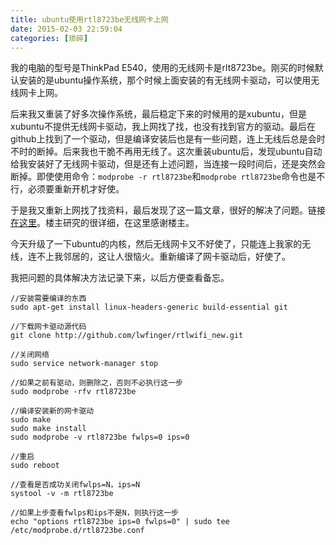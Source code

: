 ```yaml
---
title: ubuntu使用rtl8723be无线网卡上网
date: 2015-02-03 22:59:04
categories: [琐碎]
---
```


我的电脑的型号是ThinkPad E540，使用的无线网卡是rlt8723be。刚买的时候默认安装的是ubuntu操作系统，那个时候上面安装的有无线网卡驱动，可以使用无线网卡上网。

后来我又重装了好多次操作系统，最后稳定下来的时候用的是xubuntu，但是xubuntu不提供无线网卡驱动，我上网找了找，也没有找到官方的驱动。最后在github上找到了一个驱动，但是编译安装后也是有一些问题，连上无线后总是会时不时的断掉。后来我也干脆不再用无线了。这次重装ubuntu后，发现ubuntu自动给我安装好了无线网卡驱动，但是还有上述问题，当连接一段时间后，还是突然会断掉。即使使用命令：`modprobe -r rtl8723be`和`modprobe rtl8723be`命令也是不行，必须要重新开机才好使。

于是我又重新上网找了找资料，最后发现了这一篇文章，很好的解决了问题。链接[在这里](https://forum.ubuntu.org.cn/viewtopic.php?f=116&t=462588&p=3109490)。楼主研究的很详细，在这里感谢楼主。

今天升级了一下ubuntu的内核，然后无线网卡又不好使了，只能连上我家的无线，连不上我邻居的，这让人很恼火。重新编译了网卡驱动后，好使了。

我把问题的具体解决方法记录下来，以后方便查看备忘。

```shell
//安装需要编译的东西
sudo apt-get install linux-headers-generic build-essential git

//下载网卡驱动源代码
git clone http://github.com/lwfinger/rtlwifi_new.git

//关闭网络
sudo service network-manager stop

//如果之前有驱动，则删除之，否则不必执行这一步
sudo modprobe -rfv rtl8723be

//编译安装新的网卡驱动
sudo make
sudo make install
sudo modprobe -v rtl8723be fwlps=0 ips=0

//重启
sudo reboot

//查看是否成功关闭fwlps=N，ips=N
systool -v -m rtl8723be

//如果上步查看fwlps和ips不是N，则执行这一步
echo "options rtl8723be ips=0 fwlps=0" | sudo tee /etc/modprobe.d/rtl8723be.conf
```
